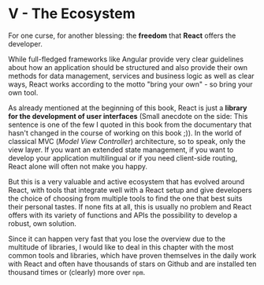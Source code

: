 # V - The Ecosystem

For one curse, for another blessing: the **freedom** that **React** offers the developer. 

While full-fledged frameworks like Angular provide very clear guidelines about how an application should be structured and also provide their own methods for data management, services and business logic as well as clear ways, React works according to the motto "bring your own" - so bring your own tool. 

As already mentioned at the beginning of this book, React is just a **library for the development of user interfaces** \(Small anecdote on the side: This sentence is one of the few I quoted in this book from the documentary that hasn't changed in the course of working on this book ;\)\). In the world of classical MVC \(_Model View Controller_\) architecture, so to speak, only the view layer. If you want an extended state management, if you want to develop your application multilingual or if you need client-side routing, React alone will often not make you happy.

But this is a very valuable and active ecosystem that has evolved around React, with tools that integrate well with a React setup and give developers the choice of choosing from multiple tools to find the one that best suits their personal tastes. If none fits at all, this is usually no problem and React offers with its variety of functions and APIs the possibility to develop a robust, own solution.

Since it can happen very fast that you lose the overview due to the multitude of libraries, I would like to deal in this chapter with the most common tools and libraries, which have proven themselves in the daily work with React and often have thousands of stars on Github and are installed ten thousand times or \(clearly\) more over `npm`.
